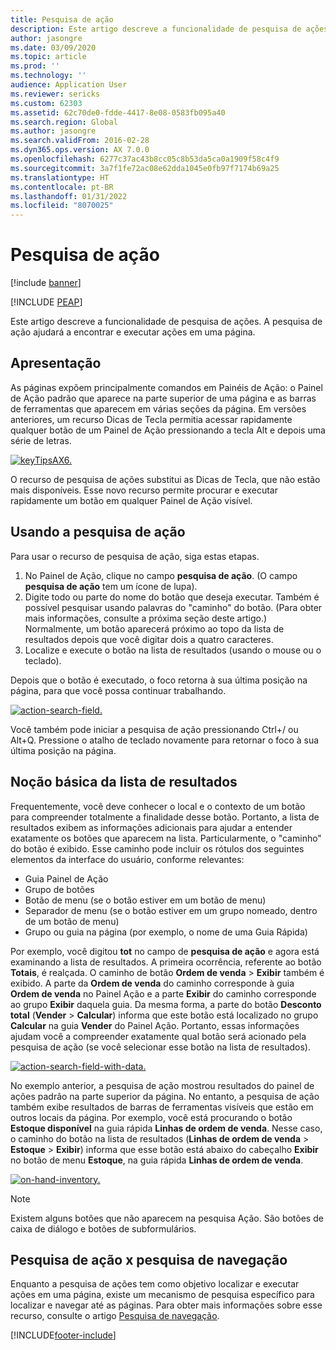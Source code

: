 ```yaml
---
title: Pesquisa de ação
description: Este artigo descreve a funcionalidade de pesquisa de ações. A pesquisa de ação ajudará a encontrar e executar ações em uma página.
author: jasongre
ms.date: 03/09/2020
ms.topic: article
ms.prod: ''
ms.technology: ''
audience: Application User
ms.reviewer: sericks
ms.custom: 62303
ms.assetid: 62c70de0-fdde-4417-8e08-0583fb095a40
ms.search.region: Global
ms.author: jasongre
ms.search.validFrom: 2016-02-28
ms.dyn365.ops.version: AX 7.0.0
ms.openlocfilehash: 6277c37ac43b8cc05c8b53da5ca0a1909f58c4f9
ms.sourcegitcommit: 3a7f1fe72ac08e62dda1045e0fb97f7174b69a25
ms.translationtype: HT
ms.contentlocale: pt-BR
ms.lasthandoff: 01/31/2022
ms.locfileid: "8070025"
---
```

# <a name="action-search"></a>Pesquisa de ação

[!include [banner](../includes/banner.md)]


[!INCLUDE [PEAP](../../../includes/peap-1.md)]

Este artigo descreve a funcionalidade de pesquisa de ações. A pesquisa de ação ajudará a encontrar e executar ações em uma página.

## <a name="introduction"></a>Apresentação

As páginas expõem principalmente comandos em Painéis de Ação: o Painel de Ação padrão que aparece na parte superior de uma página e as barras de ferramentas que aparecem em várias seções da página. Em versões anteriores, um recurso Dicas de Tecla permitia acessar rapidamente qualquer botão de um Painel de Ação pressionando a tecla Alt e depois uma série de letras.

[![keyTipsAX6.](./media/keytipsax6.png)](./media/keytipsax6.png)

O recurso de pesquisa de ações substitui as Dicas de Tecla, que não estão mais disponíveis. Esse novo recurso permite procurar e executar rapidamente um botão em qualquer Painel de Ação visível.

## <a name="using-action-search"></a>Usando a pesquisa de ação

Para usar o recurso de pesquisa de ação, siga estas etapas.

1. No Painel de Ação, clique no campo **pesquisa de ação**. (O campo **pesquisa de ação** tem um ícone de lupa).
2. Digite todo ou parte do nome do botão que deseja executar. Também é possível pesquisar usando palavras do "caminho" do botão. (Para obter mais informações, consulte a próxima seção deste artigo.) Normalmente, um botão aparecerá próximo ao topo da lista de resultados depois que você digitar dois a quatro caracteres.
3. Localize e execute o botão na lista de resultados (usando o mouse ou o teclado).

Depois que o botão é executado, o foco retorna à sua última posição na página, para que você possa continuar trabalhando.

[![action-search-field.](./media/action-search-field.png)](./media/action-search-field.png)

Você também pode iniciar a pesquisa de ação pressionando Ctrl+/ ou Alt+Q. Pressione o atalho de teclado novamente para retornar o foco à sua última posição na página.

## <a name="understanding-the-results-list"></a>Noção básica da lista de resultados

Frequentemente, você deve conhecer o local e o contexto de um botão para compreender totalmente a finalidade desse botão. Portanto, a lista de resultados exibem as informações adicionais para ajudar a entender exatamente os botões que aparecem na lista. Particularmente, o "caminho" do botão é exibido. Esse caminho pode incluir os rótulos dos seguintes elementos da interface do usuário, conforme relevantes:

- Guia Painel de Ação
- Grupo de botões
- Botão de menu (se o botão estiver em um botão de menu)
- Separador de menu (se o botão estiver em um grupo nomeado, dentro de um botão de menu)
- Grupo ou guia na página (por exemplo, o nome de uma Guia Rápida)

Por exemplo, você digitou **tot** no campo de **pesquisa de ação** e agora está examinando a lista de resultados. A primeira ocorrência, referente ao botão **Totais**, é realçada. O caminho de botão **Ordem de venda** &gt; **Exibir** também é exibido. A parte da **Ordem de venda** do caminho corresponde à guia **Ordem de venda** no Painel Ação e a parte **Exibir** do caminho corresponde ao grupo **Exibir** daquela guia. Da mesma forma, a parte do botão **Desconto total** (**Vender** &gt; **Calcular**) informa que este botão está localizado no grupo **Calcular** na guia **Vender** do Painel Ação. Portanto, essas informações ajudam você a compreender exatamente qual botão será acionado pela pesquisa de ação (se você selecionar esse botão na lista de resultados).

[![action-search-field-with-data.](./media/action-search-field-with-data.png)](./media/action-search-field-with-data.png)

No exemplo anterior, a pesquisa de ação mostrou resultados do painel de ações padrão na parte superior da página. No entanto, a pesquisa de ação também exibe resultados de barras de ferramentas visíveis que estão em outros locais da página. Por exemplo, você está procurando o botão **Estoque disponível** na guia rápida **Linhas de ordem de venda**. Nesse caso, o caminho do botão na lista de resultados (**Linhas de ordem de venda** &gt; **Estoque** &gt; **Exibir**) informa que esse botão está abaixo do cabeçalho **Exibir** no botão de menu **Estoque**, na guia rápida **Linhas de ordem de venda**.

[![on-hand-inventory.](./media/on-hand-inventory.png)](./media/on-hand-inventory.png)

> [!NOTE]
> Existem alguns botões que não aparecem na pesquisa Ação. São botões de caixa de diálogo e botões de subformulários. 

## <a name="action-search-vs-navigation-search"></a>Pesquisa de ação x pesquisa de navegação

Enquanto a pesquisa de ações tem como objetivo localizar e executar ações em uma página, existe um mecanismo de pesquisa específico para localizar e navegar até as páginas. Para obter mais informações sobre esse recurso, consulte o artigo [Pesquisa de navegação](navigation-search.md).


[!INCLUDE[footer-include](../../../includes/footer-banner.md)]
